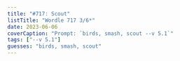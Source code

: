 ```yaml
---
title: "#717: Scout"
listTitle: "Wordle 717 3/6*"
date: 2023-06-06
coverCaption: "Prompt: `birds, smash, scout --v 5.1`"
tags: ["--v 5.1"]
guesses: "birds, smash, scout"
---
```

